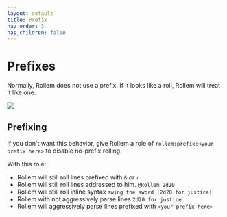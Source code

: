 ```yaml
---
layout: default
title: Prefix
nav_order: 3
has_children: false
---
```


# Prefixes

Normally, Rollem does not use a prefix. If it looks like a roll, Rollem will treat it like one.

![](/assets/just-roll.png)

## Prefixing
If you don't want this behavior, give Rollem a role of `rollem:prefix:<your prefix here>` to disable no-prefix rolling.

With this role:
* Rollem will still roll lines prefixed with `&` or `r`
* Rollem will still roll lines addressed to him. `@Rollem 2d20`
* Rollem will still roll inline syntax `swing the sword [2d20 for justice]`
* Rollem with not aggressively parse lines `2d20 for justice`
* Rollem will aggressively parse lines prefixed with `<your prefix here>`